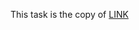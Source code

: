 This task is the copy of [LINK](https://github.com/ara2am/Competitive-programming/blob/master/informatics.mccme.ru/Изучение%20языка%20программирования/Функции%20и%20процедуры.%20Рекурсия/Функции/D.%20Голосование/309.cpp)